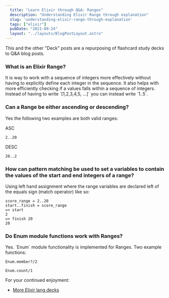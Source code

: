 ```yaml
---
  title: "Learn Elixir through Q&A: Ranges"
  description: "Understanding Elixir Range through explanation"
  slug: 'understanding-elixir-range-through-explanation'
  tags: ["elixir"]
  pubDate: "2021-09-24"
  layout: "../layouts/BlogPostLayout.astro"
---
```


This and the other "Deck" posts are a repurposing of flashcard study decks to Q&A blog posts. 

<h3>What is an Elixir Range?</h3>
It is way to work with a sequence of integers more effectively without having to explicitly define each integer in the sequence. It also helps with more efficiently checking if a values falls within a sequence of integers. Instead of having to write `[1,2,3,4,5, ...]` you can instead write `1..5`.


<h3>Can a Range be either ascending or descending?</h3>
Yes the following two examples are both valid ranges: 

ASC
```
2..20
``` 

DESC
```
20..2
```


<h3>How can pattern matching be used to set a variables to contain the values of the start and end integers of a range?</h3>
Using left hand assignment where the range variables are declared left of the equals sign (match operator) like so: 

```
score_range = 2..20 
start..finish = score_range 
=> start
2
=> finish 20
20
```


<h3>Do Enum module functions work with Ranges?</h3>
Yes. `Enum` module functionality is implemented for Ranges. Two example functions: 

```
Enum.member?/2
``` 

```
Enum.count/1
```

For your continued enjoyment:
- [More Elixir lang decks](https://tinytechtuts.com/tags/elixir-deck)
